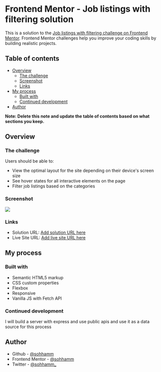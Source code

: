 # Frontend Mentor - Job listings with filtering solution

This is a solution to the
[Job listings with filtering challenge on Frontend Mentor](https://www.frontendmentor.io/challenges/job-listings-with-filtering-ivstIPCt).
Frontend Mentor challenges help you improve your coding skills by building
realistic projects.

## Table of contents

- [Overview](#overview)
  - [The challenge](#the-challenge)
  - [Screenshot](#screenshot)
  - [Links](#links)
- [My process](#my-process)
  - [Built with](#built-with)
  - [Continued development](#continued-development)
- [Author](#author)

**Note: Delete this note and update the table of contents based on what sections
you keep.**

## Overview

### The challenge

Users should be able to:

- View the optimal layout for the site depending on their device's screen size
- See hover states for all interactive elements on the page
- Filter job listings based on the categories

### Screenshot

![](./screenshot.jpg)

### Links

- Solution URL: [Add solution URL here](https://github.com/sohhamm/job-listings)
- Live Site URL:
  [Add live site URL here](https://sohhamm.github.io/job-listings/)

## My process

### Built with

- Semantic HTML5 markup
- CSS custom properties
- Flexbox
- Responsive
- Vanilla JS with Fetch API

### Continued development

I will build a server with express and use public apis and use it as a data
source for this process

## Author

- Github - [@sohhamm](https://www.github.com/sohhamm)
- Frontend Mentor -
  [@sohhamm](https://www.frontendmentor.io/profile/yourusername)
- Twitter - [@sohhamm\_](https://www.twitter.com/sohhamm_)
